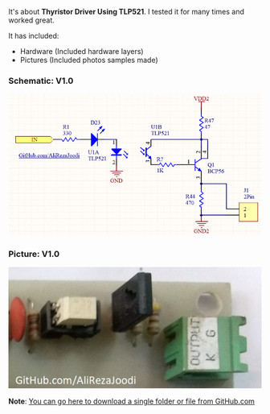 It's about **Thyristor Driver Using TLP521**.
I tested it for many times and worked great.

It has included:
- Hardware (Included hardware layers)
- Pictures (Included photos samples made)

### Schematic: V1.0
![](Hardware/V1.0.png)

### Picture: V1.0
![](Pictures/V1.0.jpg)

**Note**: [You can go here to download a single folder or file from GitHub.com](https://minhaskamal.github.io/DownGit/#/home)